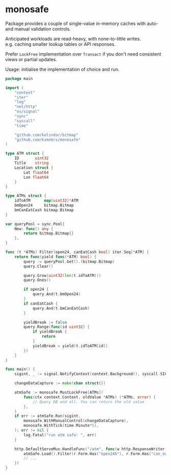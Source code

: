 # monosafe
Package provides a couple of single-value in-memory caches with auto- and manual validation controls.

Anticipated workloads are read-heavy, with none-to-little writes.  
e.g. caching smaller lookup tables or API responses.

Prefer `LockFree` implementation over `Transact` if you don't
need consistent views or partial updates.

Usage: initialise the implementation of choice and run.

```go
package main

import (
	"context"
	"iter"
	"log"
	"net/http"
	"os/signal"
	"sync"
	"syscall"
	"time"

	"github.com/kelindar/bitmap"
	"github.com/kzmnbrs/monosafe"
)

type ATM struct {
	ID       uint32
	Title    string
	Location struct {
		Lat float64
		Lon float64
	}
}

type ATMs struct {
	idToATM      map[uint32]*ATM
	bmOpen24     bitmap.Bitmap
	bmCanEatCash bitmap.Bitmap
}

var queryPool = sync.Pool{
	New: func() any {
		return bitmap.Bitmap{}
	},
}

func (t *ATMs) Filter(open24, canEatCash bool) iter.Seq[*ATM] {
	return func(yield func(*ATM) bool) {
		query := queryPool.Get().(bitmap.Bitmap)
		query.Clear()

		query.Grow(uint32(len(t.idToATM)))
		query.Ones()

		if open24 {
			query.And(t.bmOpen24)
		}
		if canEatCash {
			query.And(t.bmCanEatCash)
		}

		yieldBreak := false
		query.Range(func(id uint32) {
			if yieldBreak {
				return
			}
			yieldBreak = yield(t.idToATM[id])
		})
	}
}

func main() {
	sigint, _ := signal.NotifyContext(context.Background(), syscall.SIGINT, syscall.SIGTERM)

	changeDataCapture := make(chan struct{})

	atmSafe := monosafe.MustLockFree[ATMs](
		func(ctx context.Context, oldValue *ATMs) (*ATMs, error) {
			// Query DB and all. You can return the old value
		},
	)
	if err := atmSafe.Run(sigint,
		monosafe.WithManualControl(changeDataCapture),
		monosafe.WithTick(time.Minute*5),
	); err != nil {
		log.Fatal("run atm safe: ", err)
	}

	http.DefaultServeMux.HandleFunc("/atm", func(w http.ResponseWriter, r *http.Request) {
		atmSafe.Load().Filter(r.Form.Has("open24h"), r.Form.Has("can_eat_cash"))
		// ...
	})
}
```
